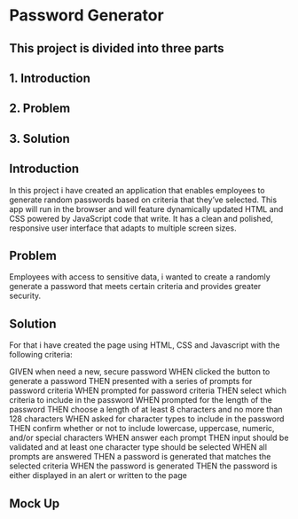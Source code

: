# Password Generator

## This project is divided into three parts

## 1. Introduction

## 2. Problem

## 3. Solution

## Introduction

In this project i have created an application that enables employees to generate random passwords based on criteria that they’ve selected. This app will run in the browser and will feature dynamically updated HTML and CSS powered by JavaScript code that write. It has a clean and polished, responsive user interface that adapts to multiple screen sizes.


## Problem

 Employees  with access to sensitive data, i wanted to create a  randomly generate a password that meets certain criteria and provides greater security.


## Solution

For that i have created the page using HTML, CSS and Javascript with the following criteria:

GIVEN when  need a new, secure password
WHEN  clicked the button to generate a password
THEN  presented with a series of prompts for password criteria
WHEN prompted for password criteria
THEN  select which criteria to include in the password
WHEN prompted for the length of the password
THEN  choose a length of at least 8 characters and no more than 128 characters
WHEN asked for character types to include in the password
THEN  confirm whether or not to include lowercase, uppercase, numeric, and/or special characters
WHEN  answer each prompt
THEN  input should be validated and at least one character type should be selected
WHEN all prompts are answered
THEN a password is generated that matches the selected criteria
WHEN the password is generated
THEN the password is either displayed in an alert or written to the page

##  Mock Up




